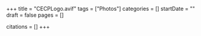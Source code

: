 +++
title = "CECPLogo.avif"
tags = ["Photos"]
categories = []
startDate = ""
draft = false
pages = []

citations = []
+++
